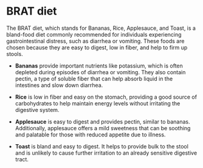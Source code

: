 <!--
source: gpt-40
tags: diets
-->

# BRAT diet

The BRAT diet, which stands for Bananas, Rice, Applesauce, and Toast, is a bland-food diet commonly recommended for individuals experiencing gastrointestinal distress, such as diarrhea or vomiting. These foods are chosen because they are easy to digest, low in fiber, and help to firm up stools.

* **Bananas** provide important nutrients like potassium, which is often depleted during episodes of diarrhea or vomiting. They also contain pectin, a type of soluble fiber that can help absorb liquid in the intestines and slow down diarrhea.

* **Rice** is low in fiber and easy on the stomach, providing a good source of carbohydrates to help maintain energy levels without irritating the digestive system.

* **Applesauce** is easy to digest and provides pectin, similar to bananas. Additionally, applesauce offers a mild sweetness that can be soothing and palatable for those with reduced appetite due to illness.

* **Toast** is bland and easy to digest. It helps to provide bulk to the stool and is unlikely to cause further irritation to an already sensitive digestive tract.
